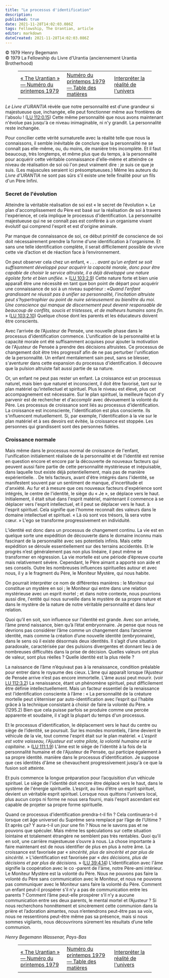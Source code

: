 ```yaml
---
title: "Le processus d'identification"
description: 
published: true
date: 2021-11-28T14:02:03.086Z
tags: Fellowship, The Urantian, article
editor: markdown
dateCreated: 2021-11-28T14:02:03.086Z
---
```


<p class="v-card v-sheet theme--light grey lighten-3 px-2">© 1979 Henry Begemann<br>© 1979 La Fellowship du Livre d'Urantia (anciennement Urantia Brotherhood)</p>
<figure class="table chapter-navigator">
  <table>
    <tbody>
      <tr>
        <td>
        <a href="/fr/article/The_Urantian/The_Urantian_1979_04">
          <span class="mdi mdi-arrow-left-drop-circle"></span><span class="pl-2">« The Urantian » — Numéro du printemps 1979</span>
        </a>
        </td>
        <td>
        <a href="/fr/index/articles_the_urantian#numéro-du-printemps-1979">
          <span class="mdi mdi-book-open-variant"></span><span class="pl-2">Numéro du printemps 1979 — Table des matières</span>
        </a>
        </td>
        <td>
        <a href="/fr/article/David_Glass/Interpreting_Universe_Reality">
          <span class="pr-2">Interpréter la réalité de l'univers</span><span class="mdi mdi-arrow-right-drop-circle"></span>
        </a>
        </td>
      </tr>
    </tbody>
  </table>
</figure>



_Le Livre d'URANTIA_ révèle que notre personnalité est d'une grandeur si majestueuse que, inchangée, elle peut fonctionner même aux frontières de l'absolu ! ([LU 112:0.15](/fr/The_Urantia_Book/112#p0_15)) Cette même personnalité que nous avons maintenant n'évolue pas jusqu'à ce niveau inimaginable, ni n'y grandit. La personnalité reste inchangée.

Pour concilier cette vérité surnaturelle avec la réalité telle que nous la connaissons, il semble inévitable de conclure que la personnalité ne se connaît pas elle-même, ou, du moins, de manière très incomplète. Et il faut beaucoup, très longtemps, et même plus que du temps, à la personnalité pour acquérir cette véritable connaissance d'elle-même et atteindre ce niveau de réalisation de soi où l'on peut vraiment dire : je suis ce que je suis. (Les majuscules seraient ici présomptueuses.) Même les auteurs du _Livre d'URANTIA_ ne sont pas sûrs s'il existe une telle finalité pour un fils d'un Père Infini.

### Secret de l'évolution

Atteindre la véritable réalisation de soi est « le secret de l’évolution ». Le plan d'accomplissement du Père est basé sur la réalisation de soi à travers l'expérience, et cela implique le processus d'identification. La personnalité majestueuse qui ne se connaît pas est conférée à un organisme vivant évolutif qui comprend l'esprit et est d'origine animale.

Par manque de connaissance de soi, ce début primitif de conscience de soi doit nécessairement prendre la forme d'une identification à l'organisme. Et sans une telle identification complète, il serait difficilement possible de vivre cette vie d’action et de réaction face à l’environnement.

On peut observer cela chez un enfant, « _. . .  avant qu’un enfant se soit suffisamment développé pour acquérir la capacité morale, donc pour être capable de choisir le service altruiste, il a déjà développé une nature égoïste forte et bien unifiée._ » ([LU 103:2.9](/fr/The_Urantia_Book/103#p2_9)) Cette nature forte et bien unie apparaît être une nécessité en tant que bon point de départ pour acquérir une connaissance de soi à un niveau supérieur : «_Quand l’enfant grandissant ne réussit pas à unifier sa personnalité, l’incitation altruiste peut s’hypertrophier au point de nuire sérieusement au bienêtre du moi. Une conscience qui manque de discernement peut devenir responsable de beaucoup de conflits, soucis et tristesses, et de malheurs humains sans fin._ » ([LU 103:2.10](/fr/The_Urantia_Book/103#p2_10)) Quelque chose dont les parents et les éducateurs doivent être conscients.

Avec l’arrivée de l’Ajusteur de Pensée, une nouvelle phase dans le processus d’identification commence. L'unification de la personnalité et la capacité morale ont été suffisamment acquises pour ajouter la motivation de l'Ajusteur de Pensée à prendre des décisions altruistes. Ce processus de changement doit être très progressif afin de ne pas perturber l'unification de la personnalité. Un enfant mentalement sain peut, sans se blesser, s'aventurer dans cette expansion du processus d'identification. Il découvre que la pulsion altruiste fait aussi partie de sa nature.

Or, un enfant ne peut pas rester un enfant. La croissance est un processus naturel, mais bien que naturel et inconscient, il doit être favorisé, tant sur le plan matériel qu'intellectuel et spirituel. Plus le niveau est élevé, plus cet accompagnement est nécessaire. Sur le plan spirituel, la meilleure façon d'y parvenir est de rechercher et d'accomplir avec dévouement la volonté du Père. Les processus de croissance sont liés au processus d'identification. La croissance est inconsciente, l'identification est plus consciente. Ils s'influencent mutuellement. Si, par exemple, l'identification à la vie sur le plan matériel et à ses devoirs est évitée, la croissance est stoppée. Les personnes qui grandissent sont des personnes fidèles.

### Croissance normale

Mais même dans le processus normal de croissance de l'enfant, l'unification initialement réalisée de la personnalité et de l'identité est remise en question encore et encore par la découverte de nouveaux facteurs qui peuvent aussi faire partie de cette personnalité mystérieuse et inépuisable, dans laquelle tout existe déjà potentiellement, mais pas de manière expérientielle. . De tels facteurs, avant d'être intégrés dans l'identité, se manifestent souvent par un sentiment de manque, d'incertitude et d'anxiété. Au fur et à mesure que ces nouveaux facteurs d'expérience sont intégrés, le centre de l'identité, le siège du « Je », se déplace vers le haut. Initialement, il était situé dans l'esprit matériel, maintenant il commence à se déplacer vers l'esprit intellectuel, et il peut se déplacer vers le haut. à l'esprit spirituel. Cela signifie que l'homme reconnaît des valeurs dans le domaine intellectuel et spirituel. « Là où sont vos trésors, là sera votre cœur. » L'ego se transforme progressivement en individuité.

L’identité est donc dans un processus de changement continu. La vie est en quelque sorte une expédition de découverte dans le domaine inconnu mais fascinant de la personnalité avec ses potentiels infinis. Mais cette expédition se déroule essentiellement sur des terrains accidentés. Et le progrès n’est généralement pas non plus linéaire, il peut même se transformer en régression. La vie mortelle est une période d’épreuve courte mais relativement sévère. Cependant, le Père aimant a apporté son aide et ses conseils. Outre les nombreuses influences spirituelles autour et avec nous, il y a le fragment du Père, le Moniteur Mystère, qui nous habite.

On pourrait interpréter ce nom de différentes manières : le Moniteur qui constitue un mystère en soi ; le Moniteur qui entre dans une relation mystérieuse avec un esprit mortel ; et dans notre contexte, nous pourrions aussi dire, l'entité qui nous surveille dans le mystère de sa propre nature et dans le mystère de la nature de notre véritable personnalité et dans leur relation.

Quoi qu’il en soit, son influence sur l’identité est grande. Avec son arrivée, l’âme prend naissance, bien qu’à l’état embryonnaire. Je pense que nous ne devrions pas considérer l’âme comme un changement dans l’ancienne identité, mais comme la création d’une nouvelle identité (embryonnaire), dans le sens où il existe désormais deux identités. Il s’agit d’une situation paradoxale, caractérisée par des pulsions divergentes et donnant lieu à de nombreuses difficultés dans la prise de décision. Quelles valeurs ont plus de valeur, sont plus réelles ? Quelle identité est la plus réelle ?

La naissance de l’âme n’équivaut pas à la renaissance, condition préalable pour entrer dans le royaume des cieux. L’âme qui apparaît lorsque l’Ajusteur de Pensée arrive n’est pas encore immortelle. L'âme aussi peut mourir. (voir [LU 112:3.2](/fr/The_Urantia_Book/112#p3_2)) La renaissance, étant un phénomène spirituel, peut difficilement être définie intellectuellement. Mais un facteur essentiel de la renaissance est l’identification consciente à l’âme : « La personnalité de la créature mortelle peut s’éterniser par auto-identification avec l’esprit qui l’habite grâce à la technique consistant à choisir de faire la volonté du Père. » (1295.2) Bien que cela puisse parfois se produire comme une percée apparente et soudaine, il s'agit la plupart du temps d'un processus.

Et le processus d’identification, le déplacement vers le haut du centre ou siège de l’identité, se poursuit. Sur les mondes morontiels, l'âme devient le véhicule de la vie, tout comme l'esprit était sur le plan matériel. « _L'esprit est votre vaisseau, l'Ajusteur est votre pilote, la volonté humaine est le capitaine._ » ([LU 111:1.9](/fr/The_Urantia_Book/111#p1_9)) L'âme est le siège de l'identité à la fois de la personnalité humaine et de l'Ajusteur de Pensée, qui participe également à sa propre identité. manière dans le processus d’identification. Je suppose que ces identités d'âme se chevauchent progressivement jusqu'à ce que la fusion soit atteinte.

Et puis commence la longue préparation pour l’acquisition d’un véhicule spirituel. Le siège de l'identité doit encore être déplacé vers le haut, dans le système de l'énergie spirituelle. L’esprit, au lieu d’être un esprit spirituel, devient un véritable esprit spirituel. Lorsque nous quittons l'univers local, plus aucun corps ni forme ne nous sera fourni, mais l'esprit ascendant est capable de projeter sa propre forme spirituelle.

Quand ce processus d’identification prendra-t-il fin ? Cela continuera-t-il lorsque cet âge universel du Suprême sera remplacé par l’âge de l’Ultime ? Et après ça? Y aura-t-il un jour une fin ? Nous ne le savons pas et ne pouvons que spéculer. Mais même les spéculations sur cette situation lointaine et totalement étrangère ne semblent pas très rentables. Quoi qu’il en soit, une carrière majestueuse s’ouvre à nous. La chose importante à faire maintenant est de nous identifier de plus en plus à notre âme. La croissance est favorisée par « _sincérité, plus de sincérité et par plus de sincérité._ » L'identification est favorisée par « _des décisions, plus de décisions et par plus de décisions._ » ([LU 39:4.14](/fr/The_Urantia_Book/39#p4_14)) L'identification avec l'âme signifie la coopération avec le co -parent de l'âme, notre Père-ami intérieur. Le Moniteur Mystère est la volonté du Père. Nous ne pouvons pas faire la volonté du Père sans communication avec le Moniteur, et nous ne pouvons pas communiquer avec le Moniteur sans faire la volonté du Père. Comment un enfant peut-il prospérer s'il n'y a pas de communication entre les parents ? Comment l’âme peut-elle prospérer s’il n’y a aucune communication entre ses deux parents, le mental mortel et l’Ajusteur ? Si nous recherchons honnêtement et sincèrement cette communion dans la prière et l’adoration aimantes, nous n’entendrons peut-être pas sa voix, nous ne ressentirons peut-être même pas sa présence, mais si nous sommes vigilants, nous découvrirons sûrement les résultats d’une telle communion.

_Henry Begemann_
_Wassenar, Pays-Bas_



<figure class="table chapter-navigator">
  <table>
    <tbody>
      <tr>
        <td>
        <a href="/fr/article/The_Urantian/The_Urantian_1979_04">
          <span class="mdi mdi-arrow-left-drop-circle"></span><span class="pl-2">« The Urantian » — Numéro du printemps 1979</span>
        </a>
        </td>
        <td>
        <a href="/fr/index/articles_the_urantian#numéro-du-printemps-1979">
          <span class="mdi mdi-book-open-variant"></span><span class="pl-2">Numéro du printemps 1979 — Table des matières</span>
        </a>
        </td>
        <td>
        <a href="/fr/article/David_Glass/Interpreting_Universe_Reality">
          <span class="pr-2">Interpréter la réalité de l'univers</span><span class="mdi mdi-arrow-right-drop-circle"></span>
        </a>
        </td>
      </tr>
    </tbody>
  </table>
</figure>
